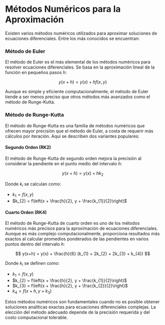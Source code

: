 # Métodos Numéricos para la Aproximación

Existen varios métodos numéricos utilizados para aproximar soluciones de ecuaciones diferenciales. Entre los más conocidos se encuentran:

### Método de Euler

El método de Euler es el más elemental de los métodos numéricos para resolver ecuaciones diferenciales. Se basa en la aproximación lineal de la función en pequeños pasos $h$:

$$ y(x+h) = y(x) + h f(x,y) $$

Aunque es simple y eficiente computacionalmente, el método de Euler tiende a ser menos preciso que otros métodos más avanzados como el método de Runge-Kutta.

### Método de Runge-Kutta

El método de Runge-Kutta es una familia de métodos numéricos que ofrecen mayor precisión que el método de Euler, a costa de requerir más cálculos por iteración. Aquí se describen dos variantes populares:

#### Segundo Orden (RK2)

El método de Runge-Kutta de segundo orden mejora la precisión al considerar la pendiente en el punto medio del intervalo $h$:

$$ y(x+h) = y(x) + h k_{2} $$

Donde $k_{i}$ se calculan como:

- $k_{1} = f(x,y)$
- $k_{2} = f\left(x + \frac{h}{2}, y + \frac{k_{1}}{2}\right)$

#### Cuarto Orden (RK4)

El método de Runge-Kutta de cuarto orden es uno de los métodos numéricos más precisos para la aproximación de ecuaciones diferenciales. Aunque es más complejo computacionalmente, proporciona resultados más exactos al calcular promedios ponderados de las pendientes en varios puntos dentro del intervalo $h$:

$$ y(x+h) = y(x) + \frac{h}{6} (k_{1} + 2k_{2} + 2k_{3} + k_{4}) $$

Donde $k_{i}$ se definen como:

- $k_{1} = f(x,y)$
- $k_{2} = f\left(x + \frac{h}{2}, y + \frac{k_{1}}{2}\right)$
- $k_{3} = f\left(x + \frac{h}{2}, y + \frac{k_{2}}{2}\right)$
- $k_{4} = f(x + h, y + k_{3})$

Estos métodos numéricos son fundamentales cuando no es posible obtener soluciones analíticas exactas para ecuaciones diferenciales complejas. La elección del método adecuado depende de la precisión requerida y del costo computacional tolerable.

